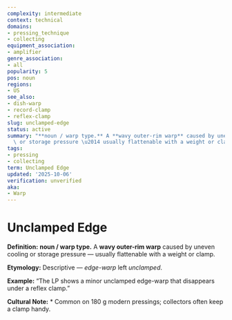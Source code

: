 ```yaml
---
complexity: intermediate
context: technical
domains:
- pressing_technique
- collecting
equipment_association:
- amplifier
genre_association:
- all
popularity: 5
pos: noun
regions:
- US
see_also:
- dish-warp
- record-clamp
- reflex-clamp
slug: unclamped-edge
status: active
summary: "**noun / warp type.** A **wavy outer-rim warp** caused by uneven cooling\
  \ or storage pressure \u2014 usually flattenable with a weight or clamp."
tags:
- pressing
- collecting
term: Unclamped Edge
updated: '2025-10-06'
verification: unverified
aka:
- Warp
---
```


# Unclamped Edge

**Definition:** **noun / warp type.** A **wavy outer-rim warp** caused by uneven cooling or storage pressure — usually flattenable with a weight or clamp.

**Etymology:** Descriptive — *edge-warp* left *unclamped*.

**Example:** “The LP shows a minor unclamped edge-warp that disappears under a reflex clamp.”

**Cultural Note:** * Common on 180 g modern pressings; collectors often keep a clamp handy.

